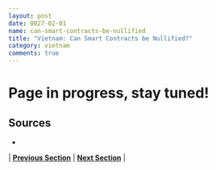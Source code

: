 ```yaml
---
layout: post
date: 0027-02-01
name: can-smart-contracts-be-nullified
title: "Vietnam: Can Smart Contracts be Nullified?"
category: vietnam
comments: true
---
```


# Page in progress, stay tuned!

Sources
-- 
- 


| **[Previous Section](https://neo-project.github.io/global-blockchain-compliance-hub//vietnam/vietnam-dispute-resolution.html)** | **[Next Section]( https://neo-project.github.io/global-blockchain-compliance-hub//vietnam/vietnam-suggested-readings.html)** |
